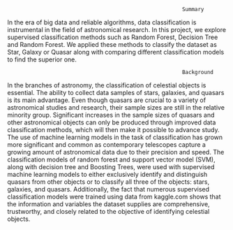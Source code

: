                                                             Summary
In the era of big data and reliable algorithms, data classification is instrumental in the field of astronomical research. In this project, 
we explore supervised classification methods such as Random Forest, Decision Tree and Random Forest. We applied these methods to classify 
the dataset as Star, Galaxy or Quasar along with comparing different classification models to find the superior one.

                                                            Background
In the branches of astronomy, the classification of celestial objects is essential. The ability to collect data samples of stars, galaxies, 
and quasars is its main advantage. Even though quasars are crucial to a variety of astronomical studies and research, their sample sizes are 
still in the relative minority group. Significant increases in the sample sizes of quasars and other astronomical objects can only be produced 
through improved data classification methods, which will then make it possible to advance study. The use of machine learning models in the task 
of classification has grown more significant and common as contemporary telescopes capture a growing amount of astronomical data due to their precision and speed.
The classification models of random forest and support vector model (SVM), along with decision tree and Boosting Trees, were used with supervised
machine learning models to either exclusively identify and distinguish quasars from other objects or to classify all three of the objects: stars, 
galaxies, and quasars. Additionally, the fact that numerous supervised classification models were trained using data from kaggle.com shows that 
the information and variables the dataset supplies are comprehensive, trustworthy, and closely related to the objective of identifying celestial objects.
